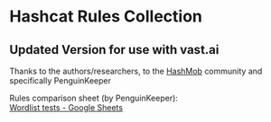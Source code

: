 # Hashcat Rules Collection

## Updated Version for use with vast.ai

Thanks to the authors/researchers, to the [HashMob](https://hashmob.net/) community and specifically PenguinKeeper

Rules comparison sheet (by PenguinKeeper):<br>
[Wordlist tests - Google Sheets](https://docs.google.com/spreadsheets/d/1qQNwggWIWtL-m0EYrRg_vdwHOrZCY-SnWcYTwQN0fMk/edit#gid=1952927995)

